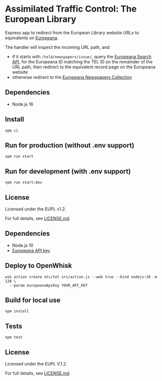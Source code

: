 # Assimilated Traffic Control: The European Library

Express app to redirect from the European Library website URLs to equivalents on
[Europeana](https://www.europeana.eu/).

The handler will inspect the incoming URL path, and:
* if it starts with `/tel4/newspapers/issue/`, query the
  [Europeana Search API](https://pro.europeana.eu/page/search),
  for the Europeana ID matching the TEL ID on the remainder of the URL path,
  then redirect to the equivalent record page on the Europeana website
* otherwise redirect to the
  [Europeana Newspapers Collection](https://www.europeana.eu/collections/newspapers)

## Dependencies

* Node.js 16

## Install

```
npm ci
```

## Run for production (without .env support)

```
npm run start
```

## Run for development (with .env support)

```
npm run start:dev
```

## License

Licensed under the EUPL v1.2.

For full details, see [LICENSE.md](LICENSE.md).





## Dependencies

* Node.js 10
* [Europeana API key](https://pro.europeana.eu/get-api)

## Deploy to OpenWhisk

```
wsk action create atc/tel src/action.js --web true --kind nodejs:10 -m 128 \
  --param europeanaApiKey YOUR_API_KEY
```

## Build for local use

```
npm install
```

## Tests

```
npm test
```

## License

Licensed under the EUPL V.1.2.

For full details, see [LICENSE.md](LICENSE.md).
